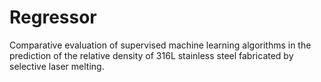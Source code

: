 # Regressor
Comparative evaluation of supervised machine learning algorithms in the prediction of the relative density of 316L stainless steel fabricated by selective laser melting.
